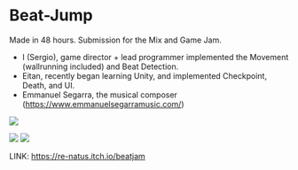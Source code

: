 # Beat-Jump
 
Made in 48 hours. 
Submission for the Mix and Game Jam.
+ I (Sergio), game director + lead programmer implemented the Movement (wallrunning included) and Beat Detection.
+ Eitan, recently began learning Unity, and implemented Checkpoint, Death, and UI.
+ Emmanuel Segarra, the musical composer (https://www.emmanuelsegarramusic.com/)
 
 
![](https://img.itch.zone/aW1nLzQ2MTEyMTcucG5n/315x250%23c/%2F968CA.png)

![](https://img.itch.zone/aW1hZ2UvODIyMTExLzQ2MTIwNDcuZ2lm/original/kGxs26.gif)
![](https://img.itch.zone/aW1hZ2UvODIyMTExLzQ2MTE5NTUuZ2lm/347x500/hk%2BYLc.gif)

LINK: https://re-natus.itch.io/beatjam
